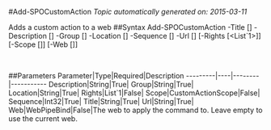 #Add-SPOCustomAction
*Topic automatically generated on: 2015-03-11*

Adds a custom action to a web
##Syntax
    Add-SPOCustomAction -Title [<String>] -Description [<String>] -Group [<String>] -Location [<String>] -Sequence [<Int32>] -Url [<String>] [-Rights [<List`1>]] [-Scope [<CustomActionScope>]] [-Web [<WebPipeBind>]]

&nbsp;

##Parameters
Parameter|Type|Required|Description
---------|----|--------|-----------
Description|String|True|
Group|String|True|
Location|String|True|
Rights|List`1|False|
Scope|CustomActionScope|False|
Sequence|Int32|True|
Title|String|True|
Url|String|True|
Web|WebPipeBind|False|The web to apply the command to. Leave empty to use the current web.
